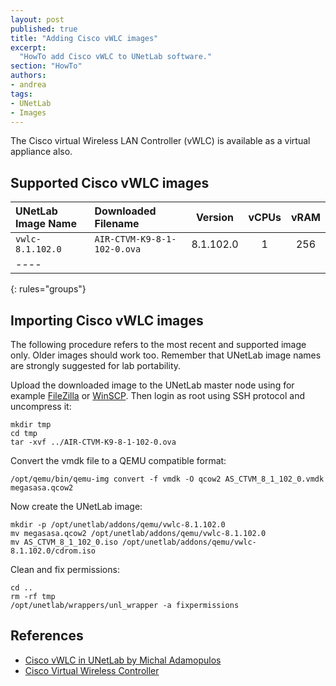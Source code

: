 ```yaml
---
layout: post
published: true
title: "Adding Cisco vWLC images"
excerpt:
  "HowTo add Cisco vWLC to UNetLab software."
section: "HowTo"
authors:
- andrea
tags:
- UNetLab
- Images
---
```

The Cisco virtual Wireless LAN Controller (vWLC) is available as a virtual appliance also.

## Supported Cisco vWLC images

| UNetLab Image Name | Downloaded Filename | Version | vCPUs | vRAM |
|:--|:--|:-:|:-:|:-:|
| `vwlc-8.1.102.0` | `AIR-CTVM-K9-8-1-102-0.ova` | 8.1.102.0 | 1 | 256 |
|----
{: rules="groups"}

## Importing Cisco vWLC images

The following procedure refers to the most recent and supported image only. Older images should work too. Remember that UNetLab image names are strongly suggested for lab portability.

Upload the downloaded image to the UNetLab master node using for example [FileZilla](https://filezilla-project.org/ "FileZilla") or [WinSCP](http://winscp.net/ "WinSCP"). Then login as root using SSH protocol and uncompress it:

~~~
mkdir tmp
cd tmp
tar -xvf ../AIR-CTVM-K9-8-1-102-0.ova
~~~

Convert the vmdk file to a QEMU compatible format:

~~~
/opt/qemu/bin/qemu-img convert -f vmdk -O qcow2 AS_CTVM_8_1_102_0.vmdk megasasa.qcow2
~~~

Now create the UNetLab image:

~~~
mkdir -p /opt/unetlab/addons/qemu/vwlc-8.1.102.0
mv megasasa.qcow2 /opt/unetlab/addons/qemu/vwlc-8.1.102.0
mv AS_CTVM_8_1_102_0.iso /opt/unetlab/addons/qemu/vwlc-8.1.102.0/cdrom.iso 
~~~

Clean and fix permissions:

~~~
cd ..
rm -rf tmp
/opt/unetlab/wrappers/unl_wrapper -a fixpermissions
~~~

## References

* [Cisco vWLC in UNetLab by Michal Adamopulos](https://www.linkedin.com/pulse/cisco-vwlc-unetlab-michal-adamopulos "Cisco vWLC in UNetLab by Michal Adamopulos")
* [Cisco Virtual Wireless Controller](http://www.cisco.com/c/en/us/products/wireless/virtual-wireless-controller/index.html "Cisco Virtual Wireless Controller")

